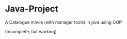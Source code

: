 # Java-Project

A Catalogue movie (with manager tools) in java using OOP

(Incomplete, but working)
